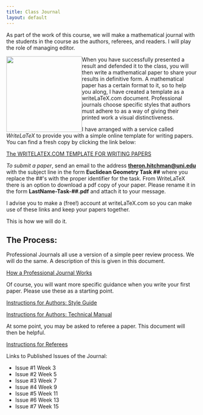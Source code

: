 ```yaml
---
title: Class Journal
layout: default
---
```



As part of the work of this course, we will make a mathematical journal with
the students in the course as the authors, referees, and readers. I will play
the role of managing editor.

<img src="{{ site.baseurl }}/images/teg_cover1.png" height="200" style="float:left;">

When you have successfully presented a result and defended it to the class,
you will then write a mathematical paper to share your results in definitive
form. A mathematical paper has a certain format to it, so to help you along,
I have created a template as a writeLaTeX.com document. Professional journals
choose specific styles that authors must adhere to as a way of giving their
printed work a visual distinctiveness.


I have arranged with a service called _WriteLaTeX_ to provide you with a simple
online template for writing papers. You can find a fresh copy by clicking the
link below:

[The WRITELATEX.COM TEMPLATE FOR WRITING PAPERS][template]


_To submit a paper_, send an email to the address **theron.hitchman@uni.edu**
with the subject line in the form **Euclidean Geometry Task ##** where you
replace the ##'s with the proper identifier for the task. From WriteLaTeX there
is an option to download a pdf copy of your paper. Please rename it in the form
**LastName-Task-##.pdf** and attach it to your message.

I advise you to make a (free!) account at writeLaTeX.com so you can make use
of these links and keep your papers together.

This is how we will do it.

## The Process:

Professional Journals all use a version of a simple peer review process. We
will do the same. A description of this is given in this document.

[How a Professional Journal Works][prof-journ]

Of course, you will want more specific guidance when you write your first
paper. Please use these as a starting point.

[Instructions for Authors: Style Guide][style]

[Instructions for Authors: Technical Manual][technical-manual]

At some point, you may be asked to referee a paper. This document will then
be helpful.

[Instructions for Referees][referee]

Links to Published Issues of the Journal:

- Issue #1 Week 3
- Issue #2 Week 5
- Issue #3 Week 7
- Issue #4 Week 9
- Issue #5 Week 11
- Issue #6 Week 13
- Issue #7 Week 15


[template]: https://www.writelatex.com/docs?template=transactions
[prof-journ]: https://docs.google.com/document/d/1YEWXn5PSAQhOKPTp291oK2H69COMvDMC5PXpwITHjU0/edit?usp=sharing
[style]: https://docs.google.com/document/d/11IfTITA2q9yE4-ejJwvxrQVb1igaT3rZrBLby_Iq5ck/edit?usp=sharing
[technical-manual]: https://docs.google.com/document/d/1e8TLJ-2_c_I0IIPS1XaM5NbQi2WbJXn3L3ZkrQQXNzA/edit?usp=sharing
[referee]: https://docs.google.com/document/d/1kUEvRLF5keKbJ8wVg4AN3iwYXdd0cxZfmcksilyq8yM/edit
